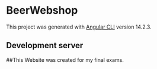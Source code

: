 # BeerWebshop

This project was generated with [Angular CLI](https://github.com/angular/angular-cli) version 14.2.3.

## Development server

##This Website was created for my final exams.

